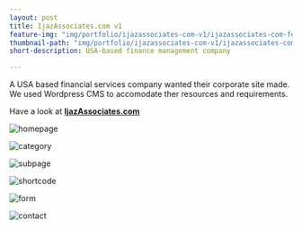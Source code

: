 ```yaml
---
layout: post
title: IjazAssociates.com v1
feature-img: "img/portfolio/ijazassociates-com-v1/ijazassociates-com-featured.jpg"
thumbnail-path: "img/portfolio/ijazassociates-com-v1/ijazassociates-com-featured.jpg"
short-description: USA-based finance management company

---
```

A USA based financial services company wanted their corporate site made. We used Wordpress CMS to accomodate ther resources and requirements.

Have a look at **[IjazAssociates.com](http://ijazassociates.com "IjazAssociates.com")**

![homepage](/img/portfolio/ijazassociates-com-v1/homepage.png)

![category](/img/portfolio/ijazassociates-com-v1/category.png)

![subpage](/img/portfolio/ijazassociates-com-v1/subpage.png)

![shortcode](/img/portfolio/ijazassociates-com-v1/shortcode.png)

![form](/img/portfolio/ijazassociates-com-v1/custom-form.png)

![contact](/img/portfolio/ijazassociates-com-v1/contact.png)